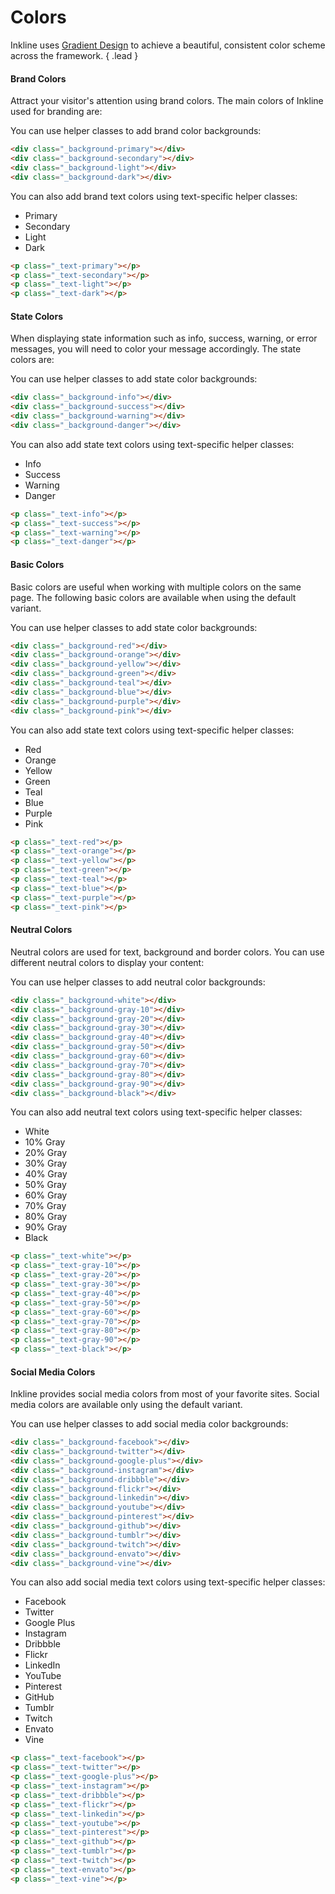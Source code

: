 # Colors
Inkline uses [Gradient Design](http://inkline.io) to achieve a beautiful, consistent color scheme across the framework. { .lead }

#### Brand Colors
Attract your visitor's attention using brand colors. The main colors of Inkline used for branding are:

<i-row>
    <i-column xs="3">
        <color-box type="primary" title="Primary" description="#24C6DC ~ #514A9D"></color-box>
    </i-column>
    <i-column xs="3">
        <color-box type="secondary" title="Secondary" description="#C33764 ~ #1D2671"></color-box>
    </i-column>
    <i-column xs="3">
        <color-box type="light" title="Light" description="#F8F9FA ~ #E9ECEf"></color-box>
    </i-column>
    <i-column xs="3">
        <color-box type="dark" title="Dark" description="#343A40 ~ #212529"></color-box>
    </i-column>
</i-row>

You can use helper classes to add brand color backgrounds:

~~~html
<div class="_background-primary"></div>
<div class="_background-secondary"></div>
<div class="_background-light"></div>
<div class="_background-dark"></div>
~~~

You can also add brand text colors using text-specific helper classes:

<ul class="-inline">
    <li class="_text-primary">Primary</li>
    <li class="_text-secondary">Secondary</li>
    <li class="_text-light">Light</li>
    <li class="_text-dark">Dark</li>
</ul>

~~~html
<p class="_text-primary"></p>
<p class="_text-secondary"></p>
<p class="_text-light"></p>
<p class="_text-dark"></p>
~~~


#### State Colors
When displaying state information such as info, success, warning, or error messages, you will need to color your message accordingly. The state colors are:

<i-row>
    <i-column xs="3">
        <color-box type="info" title="Info" description="#43B7DC ~ #506EE5"></color-box>
    </i-column>
    <i-column xs="3">
        <color-box type="success" title="Success" description="#38EF7D ~ #11998E"></color-box>
    </i-column>
    <i-column xs="3">
        <color-box type="warning" title="Warning" description="#EEA849 ~ #F46B45"></color-box>
    </i-column>
    <i-column xs="3">
        <color-box type="danger" title="Danger" description="#FF7968 ~ #CB2D3E"></color-box>
    </i-column>
</i-row>

You can use helper classes to add state color backgrounds:

~~~html
<div class="_background-info"></div>
<div class="_background-success"></div>
<div class="_background-warning"></div>
<div class="_background-danger"></div>
~~~

You can also add state text colors using text-specific helper classes:

<ul class="-inline">
    <li class="_text-info">Info</li>
    <li class="_text-success">Success</li>
    <li class="_text-warning">Warning</li>
    <li class="_text-danger">Danger</li>
</ul>

~~~html
<p class="_text-info"></p>
<p class="_text-success"></p>
<p class="_text-warning"></p>
<p class="_text-danger"></p>
~~~


#### Basic Colors
Basic colors are useful when working with multiple colors on the same page. The following basic colors are 
available when using the default variant.

<i-row>
    <i-column xs="3">
        <color-box type="red" title="Red" description="#FF7968 ~ #CB2D3E"></color-box>
    </i-column>
    <i-column xs="3">
        <color-box type="orange" title="Orange" description="#EEA849 ~ #F46B45"></color-box>
    </i-column>
    <i-column xs="3">
        <color-box type="yellow" title="Yellow" description="#FFE359 ~ #FFBE21"></color-box>
    </i-column>
    <i-column xs="3">
        <color-box type="green" title="Green" description="#38EF7D ~ #11998E"></color-box>
    </i-column>
    <i-column xs="3">
        <color-box type="teal" title="Teal" description="#37F7DF ~ #00AAA1"></color-box>
    </i-column>
    <i-column xs="3">
        <color-box type="blue" title="Blue" description="#43B7DC ~ #506EE5"></color-box>
    </i-column>
    <i-column xs="3">
        <color-box type="purple" title="Purple" description="#6A89D2 ~ #4B39B9"></color-box>
    </i-column>
    <i-column xs="3">
        <color-box type="pink" title="Pink" description="#FF7698 ~ #FF2C59"></color-box>
    </i-column>
</i-row>

You can use helper classes to add state color backgrounds:

~~~html
<div class="_background-red"></div>
<div class="_background-orange"></div>
<div class="_background-yellow"></div>
<div class="_background-green"></div>
<div class="_background-teal"></div>
<div class="_background-blue"></div>
<div class="_background-purple"></div>
<div class="_background-pink"></div>
~~~

You can also add state text colors using text-specific helper classes:

<ul class="-inline">
    <li class="_text-red">Red</li>
    <li class="_text-orange">Orange</li>
    <li class="_text-yellow">Yellow</li>
    <li class="_text-green">Green</li>
    <li class="_text-teal">Teal</li>
    <li class="_text-blue">Blue</li>
    <li class="_text-purple">Purple</li>
    <li class="_text-pink">Pink</li>
</ul>

~~~html
<p class="_text-red"></p>
<p class="_text-orange"></p>
<p class="_text-yellow"></p>
<p class="_text-green"></p>
<p class="_text-teal"></p>
<p class="_text-blue"></p>
<p class="_text-purple"></p>
<p class="_text-pink"></p>
~~~


#### Neutral Colors
Neutral colors are used for text, background and border colors. You can use different neutral colors to display your content:

<i-row>
    <i-column xs="3">
        <color-box type="white" title="White" description="#FFFFFF ~ #FCFDFB"></color-box>
    </i-column>
    <i-column xs="3">
        <color-box type="gray-10" title="10% Gray" description="#FCFDFB ~ #F8F9FA"></color-box>
    </i-column>
    <i-column xs="3">
        <color-box type="gray-20" title="20% Gray" description="#F8F9FA ~ #E9ECEF"></color-box>
    </i-column>
    <i-column xs="3">
        <color-box type="gray-30" title="30% Gray" description="#E9ECEF ~ #DEE2E6"></color-box>
    </i-column>
    <i-column xs="3">
        <color-box type="gray-40" title="40% Gray" description="#DEE2E6 ~ #CEd4DA"></color-box>
    </i-column>
    <i-column xs="3">
        <color-box type="gray-50" title="50% Gray" description="#CEd4DA ~ #ADB5BD"></color-box>
    </i-column>
    <i-column xs="3">
        <color-box type="gray-60" title="60% Gray" description="#ADB5BD ~ #868E96"></color-box>
    </i-column>
    <i-column xs="3">
        <color-box type="gray-70" title="70% Gray" description="#868E96 ~ #495057"></color-box>
    </i-column>
    <i-column xs="3">
        <color-box type="gray-80" title="80% Gray" description="#495057 ~ #343A40"></color-box>
    </i-column>
    <i-column xs="3">
        <color-box type="gray-90" title="90% Gray" description="#343A40 ~ #212529"></color-box>
    </i-column>
    <i-column xs="3">
        <color-box type="black" title="Black" description="#212529 ~ #000000"></color-box>
    </i-column>
</i-row>


You can use helper classes to add neutral color backgrounds:

~~~html
<div class="_background-white"></div>
<div class="_background-gray-10"></div>
<div class="_background-gray-20"></div>
<div class="_background-gray-30"></div>
<div class="_background-gray-40"></div>
<div class="_background-gray-50"></div>
<div class="_background-gray-60"></div>
<div class="_background-gray-70"></div>
<div class="_background-gray-80"></div>
<div class="_background-gray-90"></div>
<div class="_background-black"></div>
~~~

You can also add neutral text colors using text-specific helper classes:

<ul class="-inline">
    <li class="_text-white _background-black">White</li>
    <li class="_text-gray-10">10% Gray</li>
    <li class="_text-gray-20">20% Gray</li>
    <li class="_text-gray-30">30% Gray</li>
    <li class="_text-gray-40">40% Gray</li>
    <li class="_text-gray-50">50% Gray</li>
    <li class="_text-gray-60">60% Gray</li>
    <li class="_text-gray-70">70% Gray</li>
    <li class="_text-gray-80">80% Gray</li>
    <li class="_text-gray-90">90% Gray</li>
    <li class="_text-black">Black</li>
</ul>

~~~html
<p class="_text-white"></p>
<p class="_text-gray-10"></p>
<p class="_text-gray-20"></p>
<p class="_text-gray-30"></p>
<p class="_text-gray-40"></p>
<p class="_text-gray-50"></p>
<p class="_text-gray-60"></p>
<p class="_text-gray-70"></p>
<p class="_text-gray-80"></p>
<p class="_text-gray-90"></p>
<p class="_text-black"></p>
~~~


#### Social Media Colors
Inkline provides social media colors from most of your favorite sites. Social media colors are available only using
the default variant.

<i-row>
    <i-column xs="3">
        <color-box type="facebook" title="Facebook" description="#4A7AC9 ~ #3B5998"></color-box>
    </i-column>
    <i-column xs="3">
        <color-box type="twitter" title="Twitter" description="#57C5FF ~ #1C8DDA"></color-box>
    </i-column>
    <i-column xs="3">
        <color-box type="google-plus" title="Google Plus" description="#DD5F4B ~ #DD3A27"></color-box>
    </i-column>
    <i-column xs="3">
        <color-box type="instagram" title="Instagram" description="#833AB4 ~ #FD1D1D ~ #FCB045"></color-box>
    </i-column>
    <i-column xs="3">
        <color-box type="dribbble" title="Dribbble" description="#FF64A3 ~ #D13E83"></color-box>
    </i-column>
    <i-column xs="3">
        <color-box type="behance" title="Behance" description="#4F88FF ~ #1769FF"></color-box>
    </i-column>
    <i-column xs="3">
        <color-box type="flickr" title="Flickr" description="#FF669C ~ #D6006E"></color-box>
    </i-column>
    <i-column xs="3">
        <color-box type="linkedin" title="LinkedIn" description="#00AAFF ~ #0077B5"></color-box>
    </i-column>
    <i-column xs="3">
        <color-box type="youtube" title="YouTube" description="#E5504c ~ #B31217"></color-box>
    </i-column>
    <i-column xs="3">
        <color-box type="pinterest" title="Pinterest" description="#FF4D56 ~ #BD081C"></color-box>
    </i-column>
    <i-column xs="3">
        <color-box type="github" title="Github" description="#424242 ~ #333333"></color-box>
    </i-column>
    <i-column xs="3">
        <color-box type="tumblr" title="Tumblr" description="#536884 ~ #35465C"></color-box>
    </i-column>
    <i-column xs="3">
        <color-box type="twitch" title="Twitch" description="#8B6CCB ~ #6441A5"></color-box>
    </i-column>
    <i-column xs="3">
        <color-box type="envato" title="Envato" description="#B2D068 ~ #6EB516"></color-box>
    </i-column>
    <i-column xs="3">
        <color-box type="vine" title="Vine" description="#30D6A9 ~ #00AE81"></color-box>
    </i-column>
</i-row>

You can use helper classes to add social media color backgrounds:

~~~html
<div class="_background-facebook"></div>
<div class="_background-twitter"></div>
<div class="_background-google-plus"></div>
<div class="_background-instagram"></div>
<div class="_background-dribbble"></div>
<div class="_background-flickr"></div>
<div class="_background-linkedin"></div>
<div class="_background-youtube"></div>
<div class="_background-pinterest"></div>
<div class="_background-github"></div>
<div class="_background-tumblr"></div>
<div class="_background-twitch"></div>
<div class="_background-envato"></div>
<div class="_background-vine"></div>
~~~

You can also add social media text colors using text-specific helper classes:

<ul class="-inline">
    <li class="_text-facebook">Facebook</li>
    <li class="_text-twitter">Twitter</li>
    <li class="_text-google-plus">Google Plus</li>
    <li class="_text-instagram">Instagram</li>
    <li class="_text-dribbble">Dribbble</li>
    <li class="_text-flickr">Flickr</li>
    <li class="_text-linkedin">LinkedIn</li>
    <li class="_text-youtube">YouTube</li>
    <li class="_text-pinterest">Pinterest</li>
    <li class="_text-github">GitHub</li>
    <li class="_text-tumblr">Tumblr</li>
    <li class="_text-twitch">Twitch</li>
    <li class="_text-envato">Envato</li>
    <li class="_text-vine">Vine</li>
</ul>

~~~html
<p class="_text-facebook"></p>
<p class="_text-twitter"></p>
<p class="_text-google-plus"></p>
<p class="_text-instagram"></p>
<p class="_text-dribbble"></p>
<p class="_text-flickr"></p>
<p class="_text-linkedin"></p>
<p class="_text-youtube"></p>
<p class="_text-pinterest"></p>
<p class="_text-github"></p>
<p class="_text-tumblr"></p>
<p class="_text-twitch"></p>
<p class="_text-envato"></p>
<p class="_text-vine"></p>
~~~
